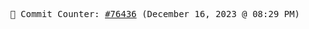 <p align="center">
    <samp>
        📮 Commit Counter: <a href="https://github.com/Javascript-void0/Javascript-void0/commits/main">#76436</a> (December 16, 2023 @ 08:29 PM)
    </samp>
</p>